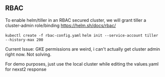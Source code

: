 ## RBAC

To enable helm/tiller in an RBAC secured cluster, we will grant tiller a cluster-admin role/binding https://helm.sh/docs/rbac/

`kubectl create -f rbac-config.yaml`
`helm init --service-account tiller --history-max 200`


Current Issue: GKE permissions are weird, i can't actually get cluster admin right now. Not solving.

For demo purposes, just use the local cluster while editing the values.yaml for nexst2 response
